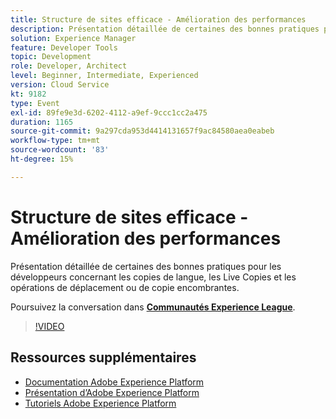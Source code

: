 ```yaml
---
title: Structure de sites efficace - Amélioration des performances
description: Présentation détaillée de certaines des bonnes pratiques pour les développeurs concernant les copies de langue, les Live Copies et les opérations de déplacement ou de copie encombrantes.
solution: Experience Manager
feature: Developer Tools
topic: Development
role: Developer, Architect
level: Beginner, Intermediate, Experienced
version: Cloud Service
kt: 9182
type: Event
exl-id: 89fe9e3d-6202-4112-a9ef-9ccc1cc2a475
duration: 1165
source-git-commit: 9a297cda953d4414131657f9ac84580aea0eabeb
workflow-type: tm+mt
source-wordcount: '83'
ht-degree: 15%

---
```


# Structure de sites efficace - Amélioration des performances

Présentation détaillée de certaines des bonnes pratiques pour les développeurs concernant les copies de langue, les Live Copies et les opérations de déplacement ou de copie encombrantes.

Poursuivez la conversation dans **[Communautés Experience League](https://adobe.ly/39DoIQT)**.

>[!VIDEO](https://video.tv.adobe.com/v/337723/?quality=12&learn=on&hidetitle=true)

## Ressources supplémentaires

- [Documentation Adobe Experience Platform](https://experienceleague.adobe.com/docs/experience-platform.html?lang=fr)
- [Présentation d’Adobe Experience Platform](https://experienceleague.adobe.com/docs/experience-platform/landing/home.html?lang=fr)
- [Tutoriels Adobe Experience Platform](https://experienceleague.adobe.com/docs/platform-learn/tutorials/overview.html?lang=fr)
